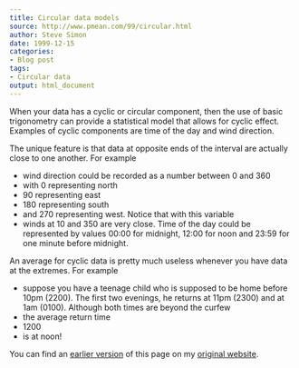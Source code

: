 ```yaml
---
title: Circular data models
source: http://www.pmean.com/99/circular.html
author: Steve Simon
date: 1999-12-15
categories:
- Blog post
tags:
- Circular data
output: html_document
---
```


When your data has a cyclic or circular component, then the use of basic trigonometry can provide a statistical model that allows for cyclic effect. Examples of cyclic components are time of the day and wind direction.

<!---More--->

The unique feature is that data at opposite ends of the interval are
actually close to one another. For example
- wind direction could be
recorded as a number between 0 and 360
- with 0 representing north
- 90
representing east
- 180 representing south
- and 270 representing west.
Notice that with this variable
- winds at 10 and 350 are very close.
Time of the day could be represented by values 00:00 for midnight,
12:00 for noon and 23:59 for one minute before midnight.

An average for cyclic data is pretty much useless whenever you have
data at the extremes. For example
- suppose you have a teenage child
who is supposed to be home before 10pm (2200). The first two evenings,
he returns at 11pm (2300) and at 1am (0100). Although both times are
beyond the curfew
- the average return time
- 1200
- is at noon!

You can find an [earlier version][sim1] of this page on my [original website][sim2].

[sim1]: http://www.pmean.com/99/circular.html
[sim2]: http://www.pmean.com/original_site.html
